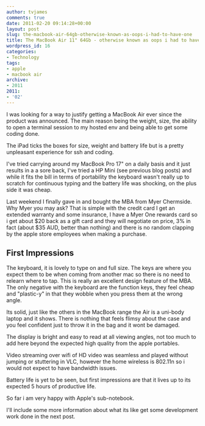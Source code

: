 ```yaml
---
author: tvjames
comments: true
date: 2011-02-20 09:14:28+00:00
layout: post
slug: the-macbook-air-64gb-otherwise-known-as-oops-i-had-to-have-one
title: The MacBook Air 11" 64Gb - otherwise known as oops i had to have one
wordpress_id: 16
categories:
- Technology
tags:
- apple
- macbook air
archive: 
- 2011
2011:
- '02'
---
```


I was looking for a way to justify getting a MacBook Air ever since the product was announced. The main reason being the weight, size, the ability to open a terminal session to my hosted env and being able to get some coding done.

The iPad ticks the boxes for size, weight and battery life but is a pretty unpleasant experience for ssh and coding.

I've tried carrying around my MacBook Pro 17" on a daily basis and it just results in a a sore back, I've tried a HP Mini (see previous blog posts) and while it fits the bill in terms of portability the keyboard wasn't really up to scratch for continuous typing and the battery life was shocking, on the plus side it was cheap.

Last weekend I finally gave in and bought the MBA from Myer Chermside. Why Myer you may ask? That is simple with the credit card I get an extended warranty and some insurance, I have a Myer One rewards card so i get about $20 back as a gift card and they will negotiate on price, 3% in fact (about $35 AUD, better than nothing) and there is no random clapping by the apple store employees when making a purchase.

## First Impressions

The keyboard, it is lovely to type on and full size. The keys are where you expect them to be when coming from another mac so there is no need to relearn where to tap. This is really an excellent design feature of the MBA. The only negative with the keyboard are the function keys, they feel cheap and "plastic-y" in that they wobble when you press them at the wrong angle.

Its solid, just like the others in the MacBook range the Air is a uni-body laptop and it shows. There is nothing that feels flimsy about the case and you feel confident just to throw it in the bag and it wont be damaged.

The display is bright and easy to read at all viewing angles, not too much to add here beyond the expected high quality from the apple portables.

Video streaming over wifi of HD video was seamless and played without jumping or stuttering in VLC, however the home wireless is 802.11n so i would not expect to have bandwidth issues.

Battery life is yet to be seen, but first impressions are that it lives up to its expected 5 hours of productive life.

So far i am very happy with Apple's sub-notebook.

I'll include some more information about what its like get some development work done in the next post.

